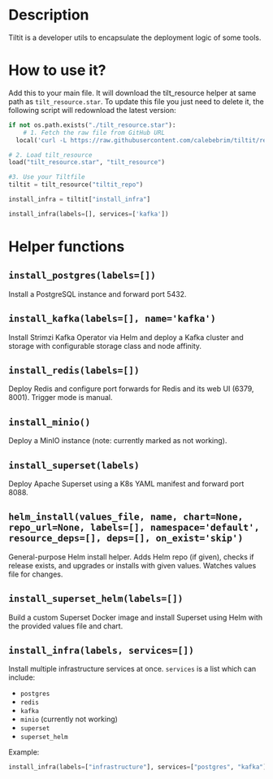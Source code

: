 # Description

Tiltit is a developer utils to encapsulate the deployment logic of some tools. 


# How to use it?

Add this to your main file. It will download the tilt_resource helper at same path as ``tilt_resource.star``. To update this file you just need to delete it, the following script will redownload the latest version:
```python
if not os.path.exists("./tilt_resource.star"):
    # 1. Fetch the raw file from GitHub URL
  local('curl -L https://raw.githubusercontent.com/calebebrim/tiltit/refs/heads/master/tilt_resource.star -o tilt_resource.star', quiet=True)

# 2. Load tilt_resource
load("tilt_resource.star", "tilt_resource")

#3. Use your Tiltfile 
tiltit = tilt_resource("tiltit_repo")

install_infra = tiltit["install_infra"]

install_infra(labels=[], services=['kafka'])
```

# Helper functions

## `install_postgres(labels=[])`

Install a PostgreSQL instance and forward port 5432.

## `install_kafka(labels=[], name='kafka')`

Install Strimzi Kafka Operator via Helm and deploy a Kafka cluster and storage with configurable storage class and node affinity.

## `install_redis(labels=[])`

Deploy Redis and configure port forwards for Redis and its web UI (6379, 8001). Trigger mode is manual.

## `install_minio()`

Deploy a MinIO instance (note: currently marked as not working).

## `install_superset(labels)`

Deploy Apache Superset using a K8s YAML manifest and forward port 8088.

## `helm_install(values_file, name, chart=None, repo_url=None, labels=[], namespace='default', resource_deps=[], deps=[], on_exist='skip')`

General-purpose Helm install helper. Adds Helm repo (if given), checks if release exists, and upgrades or installs with given values. Watches values file for changes.

## `install_superset_helm(labels=[])`

Build a custom Superset Docker image and install Superset using Helm with the provided values file and chart.

## `install_infra(labels, services=[])`

Install multiple infrastructure services at once. `services` is a list which can include:

* `postgres`
* `redis`
* `kafka`
* `minio` (currently not working)
* `superset`
* `superset_helm`

Example:

```python
install_infra(labels=["infrastructure"], services=["postgres", "kafka"])
```
